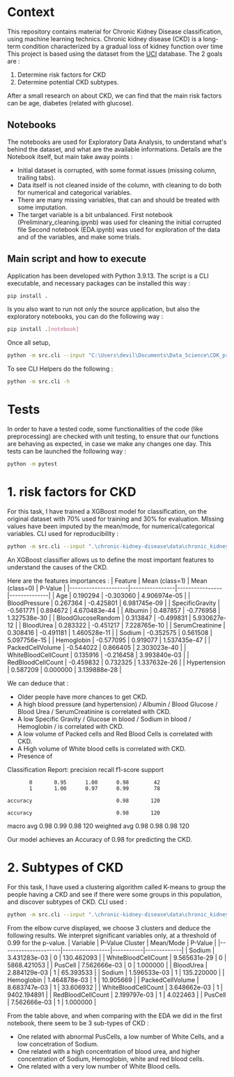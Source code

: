 # Context
This repository contains material for Chronic Kidney Disease classification, using machine learning technics. 
Chronic kidney disease (CKD) is a long-term condition characterized by a gradual loss of kidney function over time
This project is based using the dataset from the [UCI](https://archive.ics.uci.edu/dataset/336/chronic+kidney+disease) database.
The 2 goals are :
1. Determine risk factors for CKD
2. Determine potential CKD subtypes.

After a small research on about CKD, we can find that the main risk factors can be age, diabetes (related with glucose).


## Notebooks
The notebooks are used for Exploratory Data Analysis, to understand what's behind the dataset, and what are the available informations.
Details are the Notebook itself, but main take away points :
- Initial dataset is corrupted, with some format issues (missing column, trailing tabs).
- Data itself is not cleaned inside of the column, with cleaning to do both for numerical and categorical variables.
- There are many missing variables, that can and should be treated with some imputation.
- The target variable is a bit unbalanced.
First notebook (Preliminary_cleaning.ipynb) was used for cleaning the initial corrupted file
Second notebook (EDA.ipynb) was used for exploration of the data and of the variables, and make some trials.

## Main script and how to execute
Application has been developed with Python 3.9.13.
The script is a CLI executable, and necessary packages can be installed this way :
```bash
pip install .
```

Is you also want to run not only the source application, but also the exploratory notebooks, you can do the following way :
```bash
pip install .[notebook]
```


Once all setup,
```bash
python -m src.cli --input "C:\Users\devil\Documents\Data_Science\CDK_project\01.RAW_DATA\Chronic_Kidney_Disease\chronic_kidney_disease_full.xlsx" -t "Class" -a "classification"
```

To see CLI Helpers do the following :
```bash
python -m src.cli -h
```

# Tests
In order to have a tested code, some functionalities of the code (like preprocessing) are checked with unit testing, to ensure that our functions are behaving as expected, in case we make any changes one day.
This tests can be launched the following way :

```bash
python -m pytest
```

# 1. risk factors for CKD 
For this task, I have trained a XGBoost model for classification, on the original dataset with 70% used for training and 30% for evaluation. MIssing values have been imputed by the mean/mode, for numerical/categorical variables.
CLI used for reproducibility :
```bash
python -m src.cli --input ".\chronic-kidney-disease\data\chronic_kidney_disease_full.xlsx" -t "Class" -a "classification"
```
An XGBoost classifier allows us to define the most important features to understand the causes of the CKD.



Here are the features importances :
| Feature             | Mean (class=1) | Mean (class=0) | P-Value      |
|---------------------|----------------|----------------|--------------|
| Age                 | 0.190294       | -0.303060      | 4.906974e-05 |
| BloodPressure       | 0.267364       | -0.425801      | 6.981745e-09 |
| SpecificGravity     | -0.561771      | 0.894672       | 4.670483e-44 |
| Albumin             | 0.487857       | -0.776958      | 1.327538e-30 |
| BloodGlucoseRandom  | 0.313847       | -0.499831      | 5.930627e-12 |
| BloodUrea           | 0.283322       | -0.451217      | 7.228765e-10 |
| SerumCreatinine     | 0.308416       | -0.491181      | 1.460528e-11 |
| Sodium              | -0.352575      | 0.561508       | 5.097756e-15 |
| Hemoglobin          | -0.577095      | 0.919077       | 1.537435e-47 |
| PackedCellVolume    | -0.544022      | 0.866405       | 2.303023e-40 |
| WhiteBloodCellCount | 0.135916       | -0.216458      | 3.993840e-03 |
| RedBloodCellCount   | -0.459832      | 0.732325       | 1.337632e-26 |
| Hypertension        | 0.587209       | 0.000000       | 3.139888e-28 |


We can deduce that :
- Older people have more chances to get CKD.
- A high blood pressure (and hypertension) / Albumin / Blood Glucose / Blood Urea / SerumCreatinine  is correlated with CKD.
- A low Specific Gravity / Glucose in blood / Sodium in blood / Hemoglobin / is correlated with CKD.
- A low volume of Packed cells and Red Blood Cells is correlated with CKD.
- A High volume of White blood cells is correlated with CKD.
- Presence of 



Classification Report:
              precision    recall  f1-score   support

           0       0.95      1.00      0.98        42
           1       1.00      0.97      0.99        78

    accuracy                           0.98       120

    accuracy                           0.98       120
   macro avg       0.98      0.99      0.98       120
weighted avg       0.98      0.98      0.98       120

Our model achieves an Accuracy of 0.98 for predicting the CKD.


# 2. Subtypes of CKD
For this task, I have used a clustering algorithm called K-means to group the people having a CKD and see if there were some groups in this population, and discover subtypes of CKD.
CLI used :
```bash
python -m src.cli --input ".\chronic-kidney-disease\data\chronic_kidney_disease_full.xlsx" -t "Class" -a "clustering"
```

From the elbow curve displayed, we choose 3 clusters and deduce the following results. We interpret significant variables only, at a threshold of 0.99 for the p-value.
| Variable            | P-Value Cluster | Mean/Mode | P-Value     |
|---------------------|-----------------|-----------|-------------|
| Sodium              | 3.431283e-03    | 0         | 130.462093  |
| WhiteBloodCellCount | 9.565631e-29    | 0         | 5868.421053 |
| PusCell             | 7.562666e-03    | 0         | 1.000000    |
| BloodUrea           | 2.884129e-03    | 1         | 65.393533   |
| Sodium              | 1.596533e-03    | 1         | 135.220000  |
| Hemoglobin          | 1.464878e-03    | 1         | 10.905669   |
| PackedCellVolume    | 8.683747e-03    | 1         | 33.606932   |
| WhiteBloodCellCount | 3.648662e-03    | 1         | 9402.194891 |
| RedBloodCellCount   | 2.199797e-03    | 1         | 4.022463    |
| PusCell             | 7.562666e-03    | 1         | 1.000000    |

From the table above, and when comparing with the EDA we did in the first notebook, there seem to be 3 sub-types of CKD :

- One related with abnormal PusCells, a low number of White Cells, and a low concetration of Sodium.
- One related with a high concentration of blood urea, and higher concentration of Sodium, Hemoglobin, white and red blood cells.
- One related with a very low number of White Blood cells.

